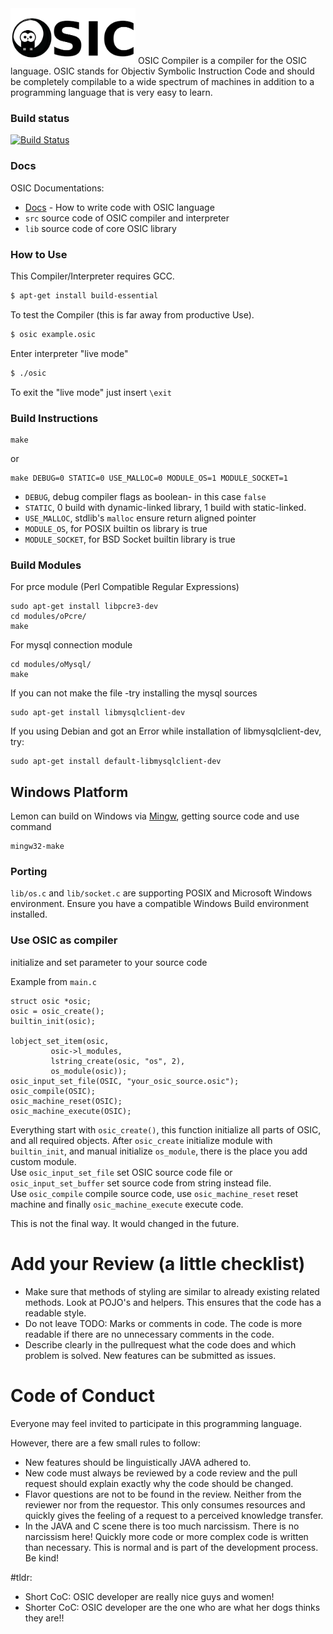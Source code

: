 
<img src="https://github.com/OSIClang/compiler/blob/master/logo/osic-owl-text.png" width="200">
OSIC Compiler is a compiler for the OSIC language. OSIC stands for Objectiv Symbolic Instruction Code and should be 
completely compilable to a wide spectrum of machines in addition to a programming language that is very easy to learn.

### Build status
[![Build Status](https://travis-ci.org/OSIClang/compiler.svg?branch=master)](https://travis-ci.org/OSIClang/compiler)

### Docs

OSIC Documentations:

* [Docs](commands.md) - How to write code with OSIC language 
* `src` source code of OSIC compiler and interpreter
* `lib` source code of core OSIC library

### How to Use

This Compiler/Interpreter requires GCC.

```sh
$ apt-get install build-essential
```

To test the Compiler (this is far away from productive Use).

```sh
$ osic example.osic
```

Enter interpreter "live mode"

```sh
$ ./osic
```

To exit the "live mode" just insert `\exit`



### Build Instructions
```
make
```
or

```
make DEBUG=0 STATIC=0 USE_MALLOC=0 MODULE_OS=1 MODULE_SOCKET=1
```

* `DEBUG`, debug compiler flags as boolean- in this case `false`
* `STATIC`, 0 build with dynamic-linked library, 1 build with static-linked.
* `USE_MALLOC`, stdlib's `malloc` ensure return aligned pointer
* `MODULE_OS`, for POSIX builtin os library is true
* `MODULE_SOCKET`, for BSD Socket builtin library is true

### Build Modules

For prce module (Perl Compatible Regular Expressions)
```
sudo apt-get install libpcre3-dev
cd modules/oPcre/
make
```

For mysql connection module
```
cd modules/oMysql/
make
```

If you can not make the file -try installing the mysql sources
```
sudo apt-get install libmysqlclient-dev
```
If you using Debian and got an Error while installation of libmysqlclient-dev, try:
```
sudo apt-get install default-libmysqlclient-dev
```

Windows Platform
----------------

Lemon can build on Windows via [Mingw](http://www.mingw.org/wiki/Install_MinGW),
getting source code and use command

```
mingw32-make
```

### Porting

`lib/os.c` and `lib/socket.c` are supporting POSIX and Microsoft Windows environment. Ensure you have a compatible Windows Build environment installed.

### Use OSIC as compiler

initialize and set parameter to your source code

Example from `main.c`

	struct osic *osic;
	osic = osic_create();
	builtin_init(osic);

	lobject_set_item(osic, 
			 osic->l_modules,
			 lstring_create(osic, "os", 2),
			 os_module(osic));
	osic_input_set_file(OSIC, "your_osic_source.osic");
	osic_compile(OSIC);
	osic_machine_reset(OSIC);
	osic_machine_execute(OSIC);

Everything start with `osic_create()`, this function initialize all parts of OSIC, 
and all required objects. After `osic_create` initialize module 
with `builtin_init`, and manual initialize `os_module`, there is the place you add custom module.  
Use `osic_input_set_file` set OSIC source code file or `osic_input_set_buffer` set source code from string instead file.  
Use `osic_compile` compile source code, use `osic_machine_reset` reset machine and finally `osic_machine_execute` execute code. 

This is not the final way. It would changed in the future.

# Add your Review (a little checklist)
- Make sure that methods of styling are similar to already existing related methods. Look at POJO's and helpers. This ensures that the code has a readable style.
- Do not leave TODO: Marks or comments in code. The code is more readable if there are no unnecessary comments in the code.
- Describe clearly in the pullrequest what the code does and which problem is solved. New features can be submitted as issues.

# Code of Conduct

Everyone may feel invited to participate in this programming language.

However, there are a few small rules to follow:
- New features should be linguistically JAVA adhered to.
- New code must always be reviewed by a code review and the pull request should explain exactly why the code should be changed.
- Flavor questions are not to be found in the review. Neither from the reviewer nor from the requestor. This only consumes resources and quickly gives the feeling of a request to a perceived knowledge transfer.
- In the JAVA and C scene there is too much narcissism. There is no narcissism here! Quickly more code or more complex code is written than necessary. This is normal and is part of the development process. Be kind!

#tldr:
- Short CoC: OSIC developer are really nice guys and women!
- Shorter CoC: OSIC developer are the one who are what her dogs thinks they are!!
